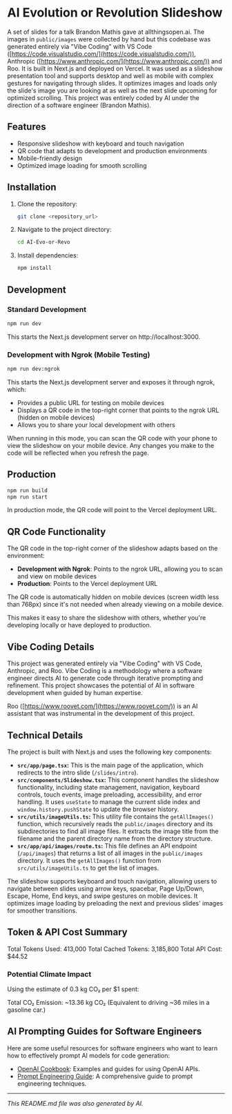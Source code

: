 # AI Evolution or Revolution Slideshow

A set of slides for a talk Brandon Mathis gave at allthingsopen.ai. The images in `public/images` were collected by hand but this codebase was generated entirely via "Vibe Coding" with VS Code ([https://code.visualstudio.com/](https://code.visualstudio.com/)), Anthropic ([https://www.anthropic.com/](https://www.anthropic.com/)) and Roo. It is built in Next.js and deployed on Vercel. It was used as a slideshow presentation tool and supports desktop and well as mobile with complex gestures for navigating through slides. It optimizes images and loads only the slide's image you are looking at as well as the next slide upcoming for optimized scrolling. This project was entirely coded by AI under the direction of a software engineer (Brandon Mathis).

## Features

- Responsive slideshow with keyboard and touch navigation
- QR code that adapts to development and production environments
- Mobile-friendly design
- Optimized image loading for smooth scrolling

## Installation

1.  Clone the repository:

    ```bash
    git clone <repository_url>
    ```

2.  Navigate to the project directory:

    ```bash
    cd AI-Evo-or-Revo
    ```

3.  Install dependencies:

    ```bash
    npm install
    ```

## Development

### Standard Development

```bash
npm run dev
```

This starts the Next.js development server on http://localhost:3000.

### Development with Ngrok (Mobile Testing)

```bash
npm run dev:ngrok
```

This starts the Next.js development server and exposes it through ngrok, which:

- Provides a public URL for testing on mobile devices
- Displays a QR code in the top-right corner that points to the ngrok URL (hidden on mobile devices)
- Allows you to share your local development with others

When running in this mode, you can scan the QR code with your phone to view the slideshow on your mobile device. Any changes you make to the code will be reflected when you refresh the page.

## Production

```bash
npm run build
npm run start
```

In production mode, the QR code will point to the Vercel deployment URL.

## QR Code Functionality

The QR code in the top-right corner of the slideshow adapts based on the environment:

- **Development with Ngrok**: Points to the ngrok URL, allowing you to scan and view on mobile devices
- **Production**: Points to the Vercel deployment URL

The QR code is automatically hidden on mobile devices (screen width less than 768px) since it's not needed when already viewing on a mobile device.

This makes it easy to share the slideshow with others, whether you're developing locally or have deployed to production.

## Vibe Coding Details

This project was generated entirely via "Vibe Coding" with VS Code, Anthropic, and Roo. Vibe Coding is a methodology where a software engineer directs AI to generate code through iterative prompting and refinement. This project showcases the potential of AI in software development when guided by human expertise.

Roo ([https://www.roovet.com/](https://www.roovet.com/)) is an AI assistant that was instrumental in the development of this project.

## Technical Details

The project is built with Next.js and uses the following key components:

- **`src/app/page.tsx`:** This is the main page of the application, which redirects to the intro slide (`/slides/intro`).
- **`src/components/Slideshow.tsx`:** This component handles the slideshow functionality, including state management, navigation, keyboard controls, touch events, image preloading, accessibility, and error handling. It uses `useState` to manage the current slide index and `window.history.pushState` to update the browser history.
- **`src/utils/imageUtils.ts`:** This utility file contains the `getAllImages()` function, which recursively reads the `public/images` directory and its subdirectories to find all image files. It extracts the image title from the filename and the parent directory name from the directory structure.
- **`src/app/api/images/route.ts`:** This file defines an API endpoint (`/api/images`) that returns a list of all images in the `public/images` directory. It uses the `getAllImages()` function from `src/utils/imageUtils.ts` to get the list of images.

The slideshow supports keyboard and touch navigation, allowing users to navigate between slides using arrow keys, spacebar, Page Up/Down, Escape, Home, End keys, and swipe gestures on mobile devices. It optimizes image loading by preloading the next and previous slides' images for smoother transitions.

## Token & API Cost Summary

Total Tokens Used: 413,000
Total Cached Tokens: 3,185,800
Total API Cost: $44.52

### Potential Climate Impact

Using the estimate of 0.3 kg CO₂ per $1 spent:

Total CO₂ Emission: ~13.36 kg CO₂
(Equivalent to driving ~36 miles in a gasoline car.)

## AI Prompting Guides for Software Engineers

Here are some useful resources for software engineers who want to learn how to effectively prompt AI models for code generation:

- [OpenAI Cookbook](https://github.com/openai/openai-cookbook): Examples and guides for using OpenAI APIs.
- [Prompt Engineering Guide](https://www.promptingguide.ai/): A comprehensive guide to prompt engineering techniques.

---

_This README.md file was also generated by AI._
